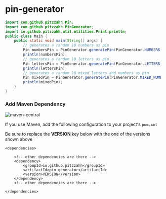 # pin-generator

```java
import com.github.pitzzahh.Pin;
import com.github.pitzzahh.PinGenerator;
import io.github.pitzzahh.util.utilities.Print.println;
public class Main {
    public static void main(String[] args) {
        // generates a random 10 numbers as pin
        Pin numbersPin = PinGenerator.generatePin(PinGenerator.NUMBERS, 10);
        println(numbersPin);
        // generates a random 10 letters as pin
        Pin lettersPin = PinGenerator.generatePin(PinGenerator.LETTERS, 10);
        println(lettersPin);
        // generates a random 10 mixed letters and numbers as pin
        Pin mixedPin = PinGenerator.generatePin(PinGenerator.MIXED_NUMBERS_AND_LETTERS, 10);
        println(mixedPin);
    }
}
```

### Add Maven Dependency

![maven-central](https://img.shields.io/maven-central/v/io.github.pitzzahh/pin-generator?color=blue)

If you use Maven, add the following configuration to your project's `pom.xml` <br>

Be sure to replace the **VERSION** key below with the one of the versions shown above

```maven
<dependencies>

    <!-- other dependencies are there -->
    <dependency>
        <groupId>io.github.pitzzahh</groupId>
        <artifactId>pin-generator</artifactId>
        <version>VERSION</version>
    </dependency>
    <!-- other dependencies are there -->

</dependencies>
```